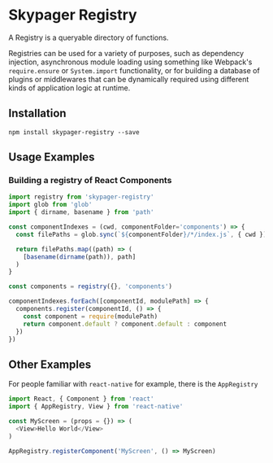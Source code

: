 # Skypager Registry

A Registry is a queryable directory of functions.

Registries can be used for a variety of purposes, such as dependency injection, asynchronous module loading using something like Webpack's `require.ensure` or `System.import` functionality, or for building a database of plugins or middlewares that can be dynamically required using different kinds of application logic at runtime.

## Installation

```
npm install skypager-registry --save
```

## Usage Examples

### Building a registry of React Components

```javascript
import registry from 'skypager-registry'
import glob from 'glob'
import { dirname, basename } from 'path'

const componentIndexes = (cwd, componentFolder='components') => {
  const filePaths = glob.sync(`${componentFolder}/*/index.js`, { cwd })

  return filePaths.map((path) => (
    [basename(dirname(path)), path]
  )
}

const components = registry({}, 'components')

componentIndexes.forEach([componentId, modulePath] => {
  components.register(componentId, () => {
    const component = require(modulePath)
    return component.default ? component.default : component
  })
})
```

## Other Examples

For people familiar with `react-native` for example, there is the `AppRegistry`

```javascript
import React, { Component } from 'react'
import { AppRegistry, View } from 'react-native'

const MyScreen = (props = {}) => (
  <View>Hello World</View>
)

AppRegistry.registerComponent('MyScreen', () => MyScreen)
```
